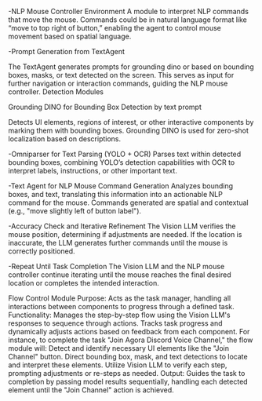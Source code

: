 -NLP Mouse Controller Environment
A module to interpret NLP commands that move the mouse. Commands could be in natural language format like “move to top right of button,” enabling the agent to control mouse movement based on spatial language.

-Prompt Generation from TextAgent

The TextAgent generates prompts for grounding dino or based on bounding boxes, masks, or text detected on the screen. This serves as input for further navigation or interaction commands, guiding the NLP mouse controller.
Detection Modules

Grounding DINO for Bounding Box Detection by text prompt

Detects UI elements, regions of interest, or other interactive components by marking them with bounding boxes. Grounding DINO is used for zero-shot localization based on descriptions.

-Omniparser for Text Parsing (YOLO + OCR)
Parses text within detected bounding boxes, combining YOLO’s detection capabilities with OCR to interpret labels, instructions, or other important text.

-Text Agent for NLP Mouse Command Generation
Analyzes bounding boxes, and text, translating this information into an actionable NLP command for the mouse. Commands generated are spatial and contextual (e.g., "move slightly left of button label").

-Accuracy Check and Iterative Refinement
The Vision LLM verifies the mouse position, determining if adjustments are needed. If the location is inaccurate, the LLM generates further commands until the mouse is correctly positioned.

-Repeat Until Task Completion
The Vision LLM and the NLP mouse controller continue iterating until the mouse reaches the final desired location or completes the intended interaction.


Flow Control Module
Purpose: Acts as the task manager, handling all interactions between components to progress through a defined task.
Functionality:
Manages the step-by-step flow using the Vision LLM's responses to sequence through actions.
Tracks task progress and dynamically adjusts actions based on feedback from each component.
For instance, to complete the task "Join Agora Discord Voice Channel," the flow module will:
Detect and identify necessary UI elements like the "Join Channel" button.
Direct bounding box, mask, and text detections to locate and interpret these elements.
Utilize Vision LLM to verify each step, prompting adjustments or re-steps as needed.
Output: Guides the task to completion by passing model results sequentially, handling each detected element until the "Join Channel" action is achieved.
